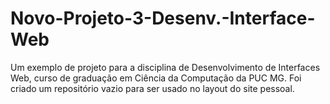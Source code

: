 # Novo-Projeto-3-Desenv.-Interface-Web
Um exemplo de projeto para a disciplina de Desenvolvimento de Interfaces Web, curso de graduação em Ciência da Computação da PUC MG. Foi criado um repositório vazio para ser usado no layout do site pessoal.
